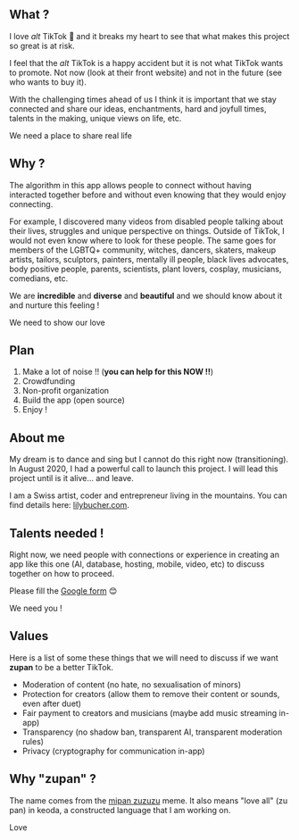 ## What ?

I love *alt* TikTok 💖 and it breaks my heart to see that what makes this project so great is at risk.

I feel that the *alt* TikTok is a happy accident but it is not what TikTok wants to promote. Not now (look at their
front website) and not in the future (see who wants to buy it).

With the challenging times ahead of us I think it is important that we stay connected and share our ideas,
enchantments, hard and joyfull times, talents in the making, unique views on life, etc.

<p class="highlight">We need a place to share real life</p>

## Why ?

The algorithm in this app allows people to connect without having interacted together before and without
even knowing that they would enjoy connecting.

For example, I discovered many videos from disabled people talking about their lives, struggles and unique
perspective on things. Outside of TikTok, I would not even know where to look for these people. The same goes
for members of the LGBTQ+ community, witches, dancers, skaters, makeup artists, tailors,
sculptors, painters, mentally ill people, black lives advocates, body positive people, parents, scientists,
plant lovers, cosplay, musicians, comedians, etc.

We are **incredible** and **diverse** and **beautiful** and we should know about it and nurture this feeling !

<p class="highlight">We need to show our love</p>

## Plan

1. Make a lot of noise !! (**you can help for this NOW !!**)
2. Crowdfunding
3. Non-profit organization
4. Build the app (open source)
5. Enjoy !

## About me

My dream is to dance and sing but I cannot do this right now (transitioning). In August 2020, I had a powerful call
to launch this project. I will lead this project until is it alive... and leave.

I am a Swiss artist, coder and entrepreneur living in the mountains. You can find details here: [lilybucher.com](https://www.lilybucher.com/).

## Talents needed !

Right now, we need people with connections or experience in creating an app like this one (AI, database, hosting, mobile, video, etc) to
discuss together on how to proceed.

Please fill the [Google form](https://tinyurl.com/zupan-form) 😊


<p class="highlight">We need you !</p>

## Values

Here is a list of some these things that we will need to discuss if we want **zupan** to be a better TikTok.

* Moderation of content (no hate, no sexualisation of minors)
* Protection for creators (allow them to remove their content or sounds, even after duet)
* Fair payment to creators and musicians (maybe add music streaming in-app)
* Transparency (no shadow ban, transparent AI, transparent moderation rules)
* Privacy (cryptography for communication in-app)

## Why "zupan" ?

The name comes from the [mipan zuzuzu](https://www.tiktok.com/foryou?lang=en#/@awa_de_horchata_uwu/video/6849216781303827717) meme. It
also means "love all" (zu pan) in keoda, a constructed language that I am working on.

<p class="highlight">Love</p>


